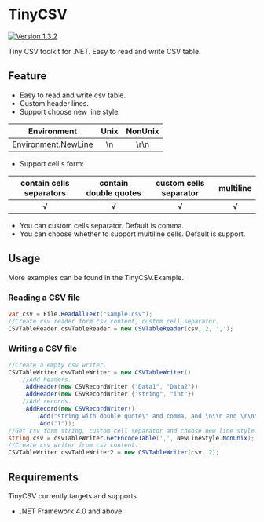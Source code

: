 # TinyCSV
<p align="left">
  <a href="https://github.com/Mr-sB/TinyCSV/releases"><img src="https://img.shields.io/badge/version-1.3.2-blue" alt="Version 1.3.2"></a>
</p>

Tiny CSV toolkit for .NET. Easy to read and write CSV table.

## Feature
* Easy to read and write csv table.
* Custom header lines.
* Support choose new line style:

|     Environment     |  Unix  |  NonUnix  |
| :-----------------: | :----: | :-------: |
| Environment.NewLine |   \n   |    \r\n   |
* Support cell's form:

| contain cells separators | contain double quotes | custom cells separator | multiline |
| :----------------------: | :-------------------: | :--------------------: | :-------: |
|             √            |           √           |           √            |     √     |
* You can custom cells separator. Default is comma.
* You can choose whether to support multiline cells. Default is support.

## Usage
More examples can be found in the TinyCSV.Example.
### Reading a CSV file
```c#
var csv = File.ReadAllText("sample.csv");
//Create csv reader form csv content, custom cell separator.
CSVTableReader csvTableReader = new CSVTableReader(csv, 2, ',');
```
### Writing a CSV file
```c#
//Create a empty csv writer.
CSVTableWriter csvTableWriter = new CSVTableWriter()
    //Add headers.
    .AddHeader(new CSVRecordWriter {"Data1", "Data2"})
    .AddHeader(new CSVRecordWriter {"string", "int"})
    //Add records.
    .AddRecord(new CSVRecordWriter()
        .Add("string with double quote\" and comma, and \n\\n and \r\n\\r\\n")
        .Add("1"));
//Get csv form string, custom cell separator and choose new line style.
string csv = csvTableWriter.GetEncodeTable(',', NewLineStyle.NonUnix);
//Create csv writer from csv content.
CSVTableWriter csvTableWriter2 = new CSVTableWriter(csv, 2);
```

## Requirements
TinyCSV currently targets and supports
* .NET Framework 4.0 and above.
